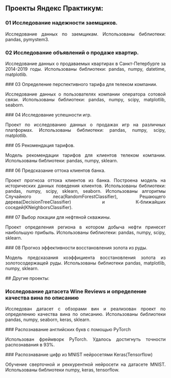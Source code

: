 
## Проекты Яндекс Практикум:

### 01 Исследование надежности заемщиков.
<p align="justify">
    Исследование данных по заемщикам.
    Использованы библиотеки: pandas, pymystem3.
</p>

### 02 Исследование объявлений о продаже квартир.
<p align="justify">
    Исследование данных о продаваемых квартирах в Санкт-Петербурге за 2014-2019 годы.
    Использованы библиотеки: pandas, numpy, datetime, matplotlib.
</p>
### 03 Определение перспективного тарифа для телеком компании.
<p align="justify">
    Исследование данных о пользователях компании оператора сотовой связи.
    Использованы библиотеки: pandas, numpy, scipy, matplotlib, seaborn.
</p> 
### 04 Исследование успешности игр.
<p align="justify">
    Проект по исследованию данных о продажах игр на различных платформах.
    Использованы библиотеки: pandas, numpy, scipy, matplotlib. 
</p>   
### 05 Рекомендация тарифов.
<p align="justify">
    Модель рекомендации тарифов для клиентов телеком компании.
    Использованы библиотеки: pandas, numpy, sklearn.
</p>    
### 06 Предсказание оттока клиентов банка.
<p align="justify">
    Проект прогноза оттока клиентов из банка. Построена модель на исторических данных поведения клиентов.
    Использованы библиотеки: pandas, numpy, scipy, sklearn, seaborn.
    Использованы алгоритмы Случайного леса(RandomForestClassifier), Решающего дерева(DecisionTreeClassifier) и К-ближайших соседей(KNeighborsClassifier).
</p>    
### 07 Выбор локации для нефтяной скважины.
<p align="justify">
    Проект определения региона в котором добыча нефти принесет наибольшую прибыль.
    Использованы библиотеки: pandas, numpy, scipy, sklearn.
</p>    
### 08 Прогноз эффективности восстановления золота из руды.
<p align="justify">
    Модель предсказания коэффициента восстановления золота из золотосодержащей руды.
    Использованы библиотеки pandas, matplotlib, numpy, sklearn.
</p>    
## Другие проекты:

### Исследование датасета Wine Reviews и определение качества вина по описанию
<p align="justify">
    Исследован датасет с обзорами вин и реализован проект по определению качества вина по описанию.
    Использованы библиотеки pandas, numpy, seaborn, keras, sklearn.
</p>
### Распознавание английских букв с помощью PyTorch
<p align="justify">
    Использован фреймворк PyTorch. Удалось достигнуть точности распознавания в 93%.
</p>
### Распознавание цифр из MNIST нейросетями Keras(Tensorflow)
<p align="justify">
    Обучение сверточной и реккурентной нейросети на датасете MNIST. Использованы библиотеки numpy, keras, tensorflow.
</p>
